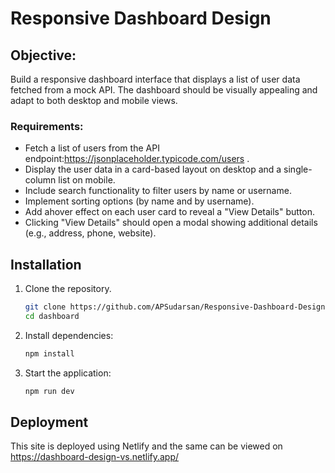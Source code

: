 # Responsive Dashboard Design

## Objective:
 Build a responsive dashboard interface that displays a list of user data fetched from a mock API. The dashboard should be visually appealing and adapt to both desktop and mobile views.

 ### Requirements:
 - Fetch a list of users from the API endpoint:https://jsonplaceholder.typicode.com/users .
 - Display the user data in a card-based layout on desktop and a single-column list on mobile.
 - Include search functionality to filter users by name or username.
 - Implement sorting options (by name and by username).
 - Add ahover effect on each user card to reveal a "View Details" button.
 - Clicking "View Details" should open a modal showing additional details (e.g., address,
 phone, website).

## Installation

1. Clone the repository.
   ```bash
   git clone https://github.com/APSudarsan/Responsive-Dashboard-Design.git
   cd dashboard
   ```

2. Install dependencies:
   ```bash
   npm install
   ```

3. Start the application:
   ```bash
   npm run dev
   ```

## Deployment

This site is deployed using Netlify and the same can be viewed on https://dashboard-design-vs.netlify.app/